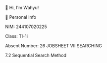 👋 Hi, I'm Wahyu!

📌 Personal Info

NIM: 244107020225

Class: TI-1i

Absent Number: 26
      JOBSHEET VII  SEARCHING 

  7.2 Sequential Search Method     